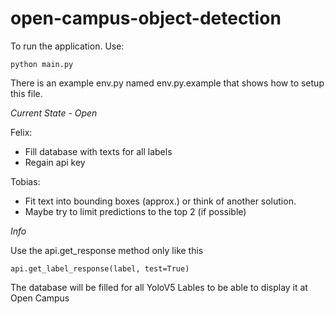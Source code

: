 # open-campus-object-detection


To run the application. Use: 

```console
python main.py
```

There is an example env.py named env.py.example that shows how to setup this file.

*Current State - Open*

Felix:
- Fill database with texts for all labels
- Regain api key

Tobias:
- Fit text into bounding boxes (approx.) or think of another solution.
- Maybe try to limit predictions to the top 2 (if possible) 


*Info*

Use the api.get_response method only like this 

``api.get_label_response(label, test=True)``

The database will be filled for all YoloV5 Lables to be able to display it at Open Campus
